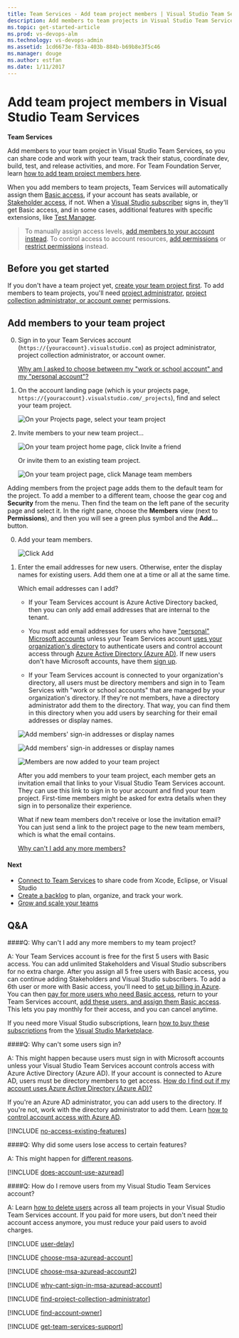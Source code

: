 ```yaml
---
title: Team Services - Add team project members | Visual Studio Team Services
description: Add members to team projects in Visual Studio Team Services (Visual Studio Online, VSTS, VSO)
ms.topic: get-started-article
ms.prod: vs-devops-alm
ms.technology: vs-devops-admin
ms.assetid: 1cd6673e-f83a-403b-884b-b69b8e3f5c46
ms.manager: douge
ms.author: estfan
ms.date: 1/11/2017
---
```


#	Add team project members in Visual Studio Team Services

**Team Services**

Add members to your team project in Visual Studio Team Services, 
so you can share code and work with your team, track their status, 
coordinate dev, build, test, and release activities, and more. 
For Team Foundation Server, learn [how to add team project members here](../add-users.md).

When you add members to team projects, 
Team Services will automatically assign them 
[Basic access](https://www.visualstudio.com/team-services/compare-features/), 
if your account has seats available, 
or [Stakeholder access](https://www.visualstudio.com/team-services/compare-features/), 
if not. When a [Visual Studio subscriber](https://www.visualstudio.com/products/subscriber-benefits-vs) 
signs in, they'll get Basic access, and in some cases, additional features with specific extensions, 
like [Test Manager](https://marketplace.visualstudio.com/items?itemName=ms.vss-testmanager-web). 

> To manually assign access levels, 
> [add members to your account instead](add-account-users-assign-access-levels-team-services.md). 
> To control access to account resources, 
> [add permissions](../add-users.md) or [restrict permissions](../restrict-access-tfs.md) instead.

## Before you get started

If you don't have a team project yet, 
[create your team project first](connect-to-visual-studio-team-services.md).
To add members to team projects, you'll need 
[project administrator](../add-administrator-tfs.md), 
[project collection administrator, or account owner](#find-pca-owner) permissions.

## Add members to your team project

0.	Sign in to your Team Services account 
(```https://{youraccount}.visualstudio.com```) 
as project administrator, project collection administrator, or account owner.

	[Why am I asked to choose between my "work or school account" and my "personal account"?](#ChooseOrgAcctMSAcct)

0.	On the account landing page (which is your projects page, ```https://{youraccount}.visualstudio.com/_projects```), 
find and select your team project.

	![On your Projects page, select your team project](_img/add-team-members/select-team-project-updated-ui.png)

0.	Invite members to your new team project...

    ![On your team project home page, click Invite a friend](_img/add-team-members/invite-team.png)

	Or invite them to an existing team project.

	![On your team project page, click Manage team members](_img/add-team-members/invite-team-existing.png)
	
  Adding members from the project page adds them to the default team for the project.  To add a member to a different team, choose 
  the gear cog and **Security** from the menu.  Then find the team on the left pane of the security page and select it.  In 
  the right pane, choose the **Members** view (next to **Permissions**), and then you will see a green plus symbol and 
  the **Add...** button.


0.	Add your team members.
	 
	![Click Add](_img/add-team-members/add-user.png)
	
0.	Enter the email addresses for new users. 
Otherwise, enter the display names for existing users. 
Add them one at a time or all at the same time.

	Which email addresses can I add?
	 * If your Team Services account is Azure Active Directory backed, then you can only add email addresses that are
	 internal to the tenant.
	
	 * You must add email addresses for users who have ["personal" Microsoft accounts](https://www.microsoft.com/account) 
	unless your Team Services account [uses your organization's directory](#ConnectedDirectory) 
	to authenticate users and control account access through 
	[Azure Active Directory (Azure AD)](https://azure.microsoft.com/en-us/documentation/articles/active-directory-whatis/). 
	If new users don't have Microsoft accounts, have them [sign up](https://signup.live.com/).

 	 * If your Team Services account is connected to your organization's directory, 
	all users must be directory members and sign in to Team Services with "work or school accounts" that are managed by 
	your organization's directory. 	If they're not members, have a directory administrator add them to the directory. 
	That way, you can find them in this directory when you add users by searching for their email addresses or display names.

	![Add members' sign-in addresses or display names](_img/add-team-members/add-user2.png)

	![Add members' sign-in addresses or display names](_img/add-team-members/add-user2.png)

	![Members are now added to your team project](_img/add-team-members/team-project-members.png) 	

	After you add members to your team project, 
	each member gets an invitation email that 
	links to your Visual Studio Team Services account. 
	They can use this link to sign in to your account 
	and find your team project.
	First-time members might be asked for extra details 
	when they sign in to personalize their experience.

	What if new team members don't receive or lose the invitation email?  You can just send a link to the project page to
	the new team members, which is what the email contains.

	[Why can't I add any more members?](#cant-add-users)

####	Next

*	[Connect to Team Services](connect-to-visual-studio-team-services.md) to share code from Xcode, Eclipse, or Visual Studio
*	[Create a backlog](../../work/backlogs/create-your-backlog.md) to plan, organize, and track your work.
*	[Grow and scale your teams](../../work/scale/multiple-teams.md)

## Q&A

<!-- BEGINSECTION class="md-qanda" -->

<a name="cant-add-users"></a>
####Q:	Why can't I add any more members to my team project?

A:	Your Team Services account is free for the first 5 users with Basic access. 
You can add unlimited Stakeholders and Visual Studio subscribers for no extra charge. 
After you assign all 5 free users with Basic access, 
you can continue adding Stakeholders and Visual Studio subscribers. 
To add a 6th user or more with Basic access, 
you'll need to [set up billing in Azure](set-up-billing-for-your-account-vs.md). 
You can then [pay for more users who need Basic access](buy-basic-access-add-team-services-users.md), 
return to your Team Services account, 
[add these users, and assign them Basic access](add-account-users-assign-access-levels-team-services.md). 
This lets you pay monthly for their access, and you can cancel anytime.

If you need more Visual Studio subscriptions, 
learn [how to buy these subscriptions](../../marketplace/vs-subscriptions/buy-vs-subscriptions.md) 
from the [Visual Studio Marketplace](https://marketplace.visualstudio.com/subscriptions).

<a name="WhyCantSignIn"></a>

####Q:	Why can't some users sign in?

A:	This might happen because users must 
sign in with Microsoft accounts 
unless your Visual Studio Team Services account 
controls access with Azure Active Directory (Azure AD). 
If your account is connected to Azure AD, 
users must be directory members to get access. 
[How do I find out if my account uses Azure Active Directory (Azure AD)?](#ConnectedDirectory) 

If you're an Azure AD administrator, 
you can add users to the directory. If you're not, 
work with the directory administrator to add them. 
Learn [how to control account access with Azure AD](manage-organization-access-for-your-account-vs.md).

<a name="feature-access"></a>

[!INCLUDE [no-access-existing-features](../../_shared/qa-no-access-existing-features.md)]

####Q:	 Why did some users lose access to certain features?

A:	This might happen for [different reasons](add-account-users-assign-access-levels-team-services.md#stopped-features).  

<a name="ConnectedDirectory"></a>

[!INCLUDE [does-account-use-azuread](../../_shared/qa-does-account-use-azuread.md)]

<a name="RemovePeople"></a>

####Q:	How do I remove users from my Visual Studio Team Services account?

A:	Learn [how to delete users](add-account-users-assign-access-levels-team-services.md#delete-user) 
across all team projects in your Visual Studio Team Services account. 
If you paid for more users, but don't need their account access
anymore, you must reduce your paid users to avoid charges.

<a name="users-delay"></a>

[!INCLUDE [user-delay](../../_shared/qa-user-delay.md)]

<a name="ChooseOrgAcctMSAcct"></a>

[!INCLUDE [choose-msa-azuread-account](../../_shared/qa-choose-msa-azuread-account.md)]

[!INCLUDE [choose-msa-azuread-account2](../../_shared/qa-choose-msa-azuread-account2.md)]

[!INCLUDE [why-cant-sign-in-msa-azuread-account](../../_shared/qa-why-cant-sign-in-msa-azuread-account.md)]

<a name="find-pca-owner"></a>

[!INCLUDE [find-project-collection-administrator](../../_shared/qa-find-project-collection-administrator.md)]

[!INCLUDE [find-account-owner](../../_shared/qa-find-account-owner.md)]

<a name="get-support"></a>

[!INCLUDE [get-team-services-support](../../_shared/qa-get-team-services-support.md)]

<!-- ENDSECTION --> 
